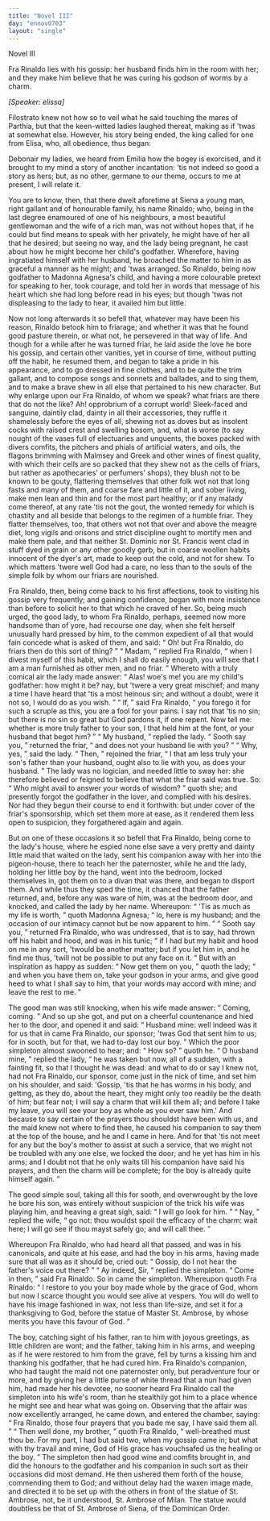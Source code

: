 ```yaml
---
title: "Novel III"
day: "ennov0703"
layout: "single"
---
```

<html>
 <head>
 </head>
 <body>
  <div id="nov0703" type="novella" who="elissa">
   <head>
    Novel III
   </head>
   <argument>
    <p>
     <milestone id="p07030001"/>
     <!--(i)-->
     Fra Rinaldo lies with his gossip: her
	husband finds him in the room with her; and they make him believe that he was curing his
	godson of worms by a charm.
     <!--(/i)-->
    </p>
   </argument>
   <p>
    <i>
     [Speaker: elissa]
    </i>
   </p>
   <div3 type="commentary" who="author">
    <p>
     <milestone id="p07030002"/>
     <!--(sc)-->
     Filostrato
     <!--(/sc)-->
     knew not how so to veil what he said touching the mares of Parthia, but that the
	keen-witted ladies laughed thereat, making as if 'twas at somewhat else. However, his
	story being ended, the king called for one from Elisa, who, all obedience, thus began:
    </p>
   </div3>
   <div3 type="commentary" who="elissa">
    <p>
     <milestone id="p07030003"/>
     Debonair my ladies, we heard from Emilia how the bogey is exorcised, and it
	brought to my mind a story of another incantation: 'tis not indeed so good a story as
	hers; but, as no other,
	germane to our theme, occurs to me at present, I will relate it.
    </p>
   </div3>
   <p>
    <milestone id="p07030004"/>
    You are to know,
then, that there dwelt aforetime at Siena a young man, right gallant and of honourable
family, his name Rinaldo; who, being in the last degree enamoured of one of his
neighbours, a most beautiful gentlewoman and the wife of a rich man, was not without hopes
that, if he could but find means to speak with her privately, he might have of her all
that he desired; but seeing no way, and the lady being pregnant, he cast about
how he might become her child's godfather. Wherefore, having ingratiated himself with her
husband, he broached the matter to him in as graceful a manner as he might; and 'twas
arranged.
    <milestone id="p07030005"/>
    So Rinaldo, being now godfather to Madonna Agnesa's child, and having
a more colourable pretext for speaking to her, took courage, and told her in words that
message of his heart which she had long before read in his eyes; but though 'twas not
displeasing to the lady to hear, it availed him but little.
   </p>
   <p>
    <milestone id="p07030006"/>
    Now not long afterwards
it so befell that, whatever may have been his reason, Rinaldo betook him to friarage; and
whether it
    <pb n="125"/>
    was that he found good pasture therein, or what not, he persevered
in that way of life.
    <milestone id="p07030007"/>
    And though for a while after he was turned friar, he laid
aside the love he bore his gossip, and certain other vanities, yet in course of time,
without putting off the habit, he resumed them, and began to take a pride in his
appearance, and to go dressed in fine clothes, and to be quite the trim gallant, and to
compose songs and sonnets and ballades, and to sing them, and to make a brave shew in all
else that pertained to his new character.
    <milestone id="p07030008"/>
    But why enlarge upon our Fra
Rinaldo, of whom we speak?  what friars are there that do not the like? Ah! opprobrium of
a corrupt
world!
    <milestone id="p07030009"/>
    Sleek-faced and sanguine, daintily clad, dainty in all their
accessories, they ruffle it shamelessly before the eyes of all, shewing
not as doves but as insolent cocks with raised crest and swelling bosom,
    <milestone id="p07030010"/>
    and,
what is worse (to say nought of the vases full of electuaries and unguents, the boxes
packed with divers comfits, the pitchers and phials of artificial waters, and oils, the
flagons brimming with Malmsey and Greek and other wines of finest quality, with which
their cells are so packed that they shew not as the cells of friars, but rather as
apothecaries' or perfumers' shops), they blush not to be known to be gouty, flattering
themselves that other folk wot not that long fasts and many of them, and coarse fare and
little of it, and sober living, make men lean and thin and for the most part healthy;
    <milestone id="p07030011"/>
    or if any malady come thereof, at any rate 'tis not the gout, the wonted remedy
for which is chastity and all beside that
belongs to the regimen of a humble friar.
    <milestone id="p07030012"/>
    They flatter themselves, too, that
others wot not that over and above the meagre diet, long vigils and orisons and strict
discipline ought to mortify men and make them pale, and that neither St. Dominic nor
St. Francis went clad in stuff dyed in grain or any other goodly garb, but in coarse
woollen habits innocent of the dyer's art, made to keep out the cold, and not for shew. To
which matters 'twere well God had a care, no less than to the souls of the simple folk by
whom our friars are nourished.
   </p>
   <p>
    <milestone id="p07030013"/>
    Fra Rinaldo, then, being come back to his first
affections, took to visiting his gossip very frequently; and gaining confidence, began
with more insistence than before to solicit her to that which he craved of
her.
    <milestone id="p07030014"/>
    So, being much urged, the good lady, to whom Fra Rinaldo, perhaps, seemed
now more handsome than of yore, had
    <pb n="126"/>
    recourse one day, when she felt herself unusually hard pressed by him, to the
common expedient of all that would fain concede what is asked of them, and said:
    <q direct="unspecified">
     Oh!
but Fra Rinaldo, do friars then do this sort of thing?
    </q>
    <milestone id="p07030015"/>
    <q direct="unspecified">
     Madam,
    </q>
    replied Fra Rinaldo,
    <q direct="unspecified">
     when I divest myself of this habit, which I shall do easily
enough, you will see that I am a man furnished as other men, and no friar.
    </q>
    <milestone id="p07030016"/>
    Whereto with a truly comical air the lady made answer:
    <q direct="unspecified">
     Alas! woe's me!  you
are my child's godfather: how might it be? nay, but 'twere a very great mischief; and many
a time I have heard that 'tis a most heinous sin; and without a doubt, were it not so, I
would do as you wish.
    </q>
    <milestone id="p07030017"/>
    <q direct="unspecified">
     If,
    </q>
    said Fra Rinaldo,
    <q direct="unspecified">
     you forego it for
such a scruple as this, you are a fool for your pains. I say not that 'tis no sin; but
there is no sin so great but God pardons it, if one repent. Now tell me: whether is more
truly father to your son, I that held him at the font, or your husband that begot him?
    </q>
    <milestone id="p07030018"/>
    <q direct="unspecified">
     My husband,
    </q>
    replied the lady.
    <milestone id="p07030019"/>
    <q direct="unspecified">
     Sooth say you,
    </q>
    returned
the friar,
    <q direct="unspecified">
     and does not your husband lie with you?
    </q>
    <milestone id="p07030020"/>
    <q direct="unspecified">
     Why, yes,
    </q>
    said
the lady.
    <milestone id="p07030021"/>
    <q direct="unspecified">
     Then,
    </q>
    rejoined the friar,
    <q direct="unspecified">
     I that am less truly your son's
father than your husband, ought also to lie with you, as does your husband.
    </q>
    <milestone id="p07030022"/>
    The lady was no logician, and needed little to sway her: she therefore believed
or feigned to believe that what the friar said was true. So:
    <q direct="unspecified">
     Who might avail to answer
your words of wisdom?
    </q>
    quoth she; and presently forgot the godfather in the lover, and
complied with
his desires. Nor had they begun their course to end it forthwith: but under cover of the
friar's sponsorship, which set them more at ease, as it rendered them less open to
suspicion, they forgathered again and again.
   </p>
   <p>
    <milestone id="p07030023"/>
    But on one of these occasions it so
befell that Fra Rinaldo, being come to the lady's house, where he espied none else save a
very
pretty and dainty little maid that waited on the lady, sent his companion
away with her into the pigeon-house, there to teach her the paternoster, while he and the
lady, holding her little boy by the hand, went into the bedroom, locked themselves in, got
them on to a divan that was there, and began to disport them.
    <milestone id="p07030024"/>
    And while thus
they sped the time, it chanced that the father returned, and, before any was ware of him,
was at the bedroom door, and knocked, and called the lady by her
name.
    <milestone id="p07030025"/>
    Whereupon:
    <q direct="unspecified">
     'Tis as much as my life is worth,
    </q>
    quoth Madonna Agnesa;
    <q direct="unspecified">
     lo, here is my husband; and
     <pb n="127"/>
     the occasion of our intimacy cannot but be now
apparent to him.
    </q>
    <milestone id="p07030026"/>
    <q direct="unspecified">
     Sooth say you,
    </q>
    returned Fra Rinaldo, who was
undressed, that is to say, had thrown off his habit and hood, and was in his tunic;
    <q direct="unspecified">
     if
I had but my habit and hood on me in any sort, 'twould be another matter; but if you let
him in, and he find me thus, 'twill not be possible to put any face on it.
    </q>
    <milestone id="p07030027"/>
    But with an inspiration as happy as sudden:
    <q direct="unspecified">
     Now get them on you,
    </q>
    quoth
the lady;
    <q direct="unspecified">
     and when you have them on, take your godson in your arms, and give good heed
to what I shall say to him, that your words may accord with mine; and leave the rest to
me.
    </q>
   </p>
   <p>
    <milestone id="p07030028"/>
    The good man was still knocking, when his wife made answer:
    <q direct="unspecified">
     Coming, coming.
    </q>
    And so up she got, and put on a cheerful
countenance and hied her to the door, and opened it and said:
    <q direct="unspecified">
     Husband mine: well indeed
was it for us that in came Fra Rinaldo, our sponsor; 'twas God that sent him to us; for in
sooth, but for that, we had to-day lost our boy.
    </q>
    <milestone id="p07030029"/>
    Which the poor simpleton
almost swooned to hear; and:
    <q direct="unspecified">
     How so?
    </q>
    quoth he.
    <milestone id="p07030030"/>
    <q direct="unspecified">
     O husband mine,
    </q>
    replied the lady,
    <q direct="unspecified">
     he was taken but now, all of a sudden, with a fainting fit, so that I
thought he was dead: and what to do or say I knew not, had not Fra Rinaldo, our sponsor,
come just in the nick of time, and set him on his shoulder, and said: 'Gossip, 'tis that
he has worms in his body, and getting, as they do, about the heart, they might only too
readily be the death of him; but fear not; I will say a charm that will kill them all; and
before I take my leave, you will see your boy as whole as you ever saw him.'
     <milestone id="p07030031"/>
     And because to say certain of the prayers thou shouldst have been with us, and
the maid
knew not where to find thee, he caused his companion to say them at the top of the house,
and he and I came in here.
     <milestone id="p07030032"/>
     And for that 'tis not meet for any but the boy's
mother to assist at such a service, that we might not be troubled with any one else, we
locked the door; and he yet has him in his arms; and I doubt not that he only waits till
his companion have said his prayers, and then the charm will be complete; for the boy is
already quite himself again.
    </q>
   </p>
   <p>
    <milestone id="p07030033"/>
    The good simple soul, taking all this for sooth,
and overwrought by the love he bore his son, was entirely without suspicion of the trick
his wife was playing him, and heaving a great sigh, said:
    <q direct="unspecified">
     I will go look for him.
    </q>
    <milestone id="p07030034"/>
    <q direct="unspecified">
     Nay,
    </q>
    replied the wife,
    <q direct="unspecified">
     go not: thou
     <pb n="128"/>
     wouldst spoil the
efficacy of the charm: wait here; I will go see if thou mayst safely go; and will call
thee.
    </q>
   </p>
   <p>
    <milestone id="p07030035"/>
    Whereupon Fra Rinaldo, who had heard all that passed, and was in his
canonicals, and quite at his ease, and had the boy in his arms, having made sure that all
was as it should be, cried out:
    <q direct="unspecified">
     Gossip, do I not hear the father's voice out there?
    </q>
    <milestone id="p07030036"/>
    <q direct="unspecified">
     Ay indeed, Sir,
    </q>
    replied the simpleton.
    <milestone/>
    <q direct="unspecified">
     Come in then,
    </q>
    said Fra Rinaldo. So in came the simpleton. Whereupon quoth Fra Rinaldo:
    <q direct="unspecified">
     I restore to
you your boy made whole by the grace of God, whom but now I scarce thought you would see
alive at vespers. You will do well to have his image fashioned in wax, not less than
life-size, and set it for a thanksgiving to God, before the statue of Master St. Ambrose,
by whose merits you have this favour of God.
    </q>
   </p>
   <p>
    <milestone id="p07030037"/>
    The boy, catching sight of his
father, ran to him with joyous greetings, as little children are wont; and the father,
taking him in his arms, and weeping as if he were restored to him from the grave,
fell by turns a kissing him and thanking his godfather, that he had cured
him.
    <milestone id="p07030038"/>
    Fra Rinaldo's companion, who had taught the maid not one paternoster only,
but peradventure four or more, and by giving her a little purse of white thread that a nun
had given him, had made her his devotee, no sooner heard Fra Rinaldo call the simpleton
into his wife's room, than he stealthily got him to a place whence he might see and hear
what was going on. Observing that the affair was now excellently arranged, he came down,
and entered the chamber, saying:
    <q direct="unspecified">
     Fra Rinaldo, those four prayers that you bade me say,
I have said them all.
    </q>
    <milestone id="p07030039"/>
    <q direct="unspecified">
     Then well done, my brother,
    </q>
    quoth Fra Rinaldo,
    <q direct="unspecified">
     well-breathed must thou be. For my part, I had but said two, when my gossip came in;
but what with thy
travail and mine, God of His grace has vouchsafed us the healing or the boy.
    </q>
    <milestone id="p07030040"/>
    The simpleton then had good wine and comfits brought in, and did the honours to
the godfather and his companion in such sort as their occasions did most demand. He then
ushered them forth of the house, commending them to God; and without delay had the waxen
image made, and directed it to be set up with the others in front of the statue of St.
Ambrose, not, be it understood, St. Ambrose of Milan.
    <note>
     The statue would doubtless be
that of St.  Ambrose of Siena, of the Dominican Order.
    </note>
   </p>
  </div>
 </body>
</html>